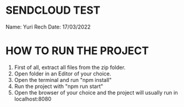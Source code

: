 # SENDCLOUD TEST 

Name: Yuri Rech
Date: 17/03/2022


# HOW TO RUN THE PROJECT

1. First of all, extract all files from the zip folder.
2. Open folder in an Editor of your choice.
3. Open the terminal and run "npm install"
4. Run the project with "npm run start"
5. Open the browser of your choice and the project will usually run in localhost:8080
